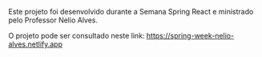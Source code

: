 Este projeto foi desenvolvido durante a Semana Spring React e ministrado pelo Professor Nelio Alves.

O projeto pode ser consultado neste link: https://spring-week-nelio-alves.netlify.app